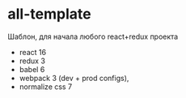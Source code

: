 # all-template
Шаблон, для начала любого react+redux проекта

- react 16
- redux 3
- babel 6
- webpack 3 (dev + prod configs),
- normalize css 7
